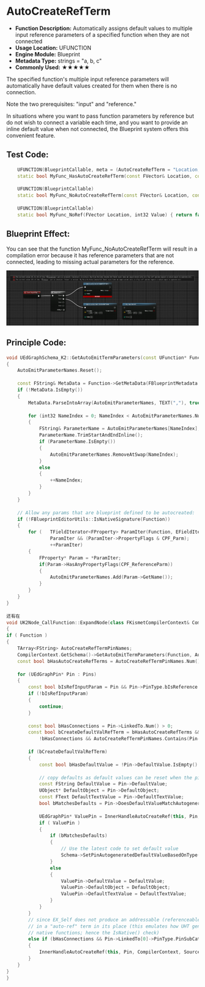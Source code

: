 # AutoCreateRefTerm

- **Function Description:** Automatically assigns default values to multiple input reference parameters of a specified function when they are not connected
- **Usage Location:** UFUNCTION
- **Engine Module:** Blueprint
- **Metadata Type:** strings = "a, b, c"
- **Commonly Used:** ★★★★★

The specified function's multiple input reference parameters will automatically have default values created for them when there is no connection.

Note the two prerequisites: "input" and "reference."

In situations where you want to pass function parameters by reference but do not wish to connect a variable each time, and you want to provide an inline default value when not connected, the Blueprint system offers this convenient feature.

## Test Code:

```cpp
	UFUNCTION(BlueprintCallable, meta = (AutoCreateRefTerm = "Location,Value"))
	static bool MyFunc_HasAutoCreateRefTerm(const FVector& Location, const int32& Value) { return false; }

	UFUNCTION(BlueprintCallable)
	static bool MyFunc_NoAutoCreateRefTerm(const FVector& Location, const int32& Value) { return false; }

	UFUNCTION(BlueprintCallable)
	static bool MyFunc_NoRef(FVector Location, int32 Value) { return false; }
```

## Blueprint Effect:

You can see that the function MyFunc_NoAutoCreateRefTerm will result in a compilation error because it has reference parameters that are not connected, leading to missing actual parameters for the reference.

![Untitled](Untitled.png)

## Principle Code:

```cpp
void UEdGraphSchema_K2::GetAutoEmitTermParameters(const UFunction* Function, TArray<FString>& AutoEmitParameterNames)
{
	AutoEmitParameterNames.Reset();

	const FString& MetaData = Function->GetMetaData(FBlueprintMetadata::MD_AutoCreateRefTerm);
	if (!MetaData.IsEmpty())
	{
		MetaData.ParseIntoArray(AutoEmitParameterNames, TEXT(","), true);

		for (int32 NameIndex = 0; NameIndex < AutoEmitParameterNames.Num();)
		{
			FString& ParameterName = AutoEmitParameterNames[NameIndex];
			ParameterName.TrimStartAndEndInline();
			if (ParameterName.IsEmpty())
			{
				AutoEmitParameterNames.RemoveAtSwap(NameIndex);
			}
			else
			{
				++NameIndex;
			}
		}
	}

	// Allow any params that are blueprint defined to be autocreated:
	if (!FBlueprintEditorUtils::IsNativeSignature(Function))
	{
		for (	TFieldIterator<FProperty> ParamIter(Function, EFieldIterationFlags::Default);
				ParamIter && (ParamIter->PropertyFlags & CPF_Parm);
				++ParamIter)
		{
			FProperty* Param = *ParamIter;
			if(Param->HasAnyPropertyFlags(CPF_ReferenceParm))
			{
				AutoEmitParameterNames.Add(Param->GetName());
			}
		}
	}
}

还有在
void UK2Node_CallFunction::ExpandNode(class FKismetCompilerContext& CompilerContext, UEdGraph* SourceGraph)
{
if ( Function )
{
	TArray<FString> AutoCreateRefTermPinNames;
	CompilerContext.GetSchema()->GetAutoEmitTermParameters(Function, AutoCreateRefTermPinNames);
	const bool bHasAutoCreateRefTerms = AutoCreateRefTermPinNames.Num() != 0;

	for (UEdGraphPin* Pin : Pins)
	{
		const bool bIsRefInputParam = Pin && Pin->PinType.bIsReference && (Pin->Direction == EGPD_Input) && !CompilerContext.GetSchema()->IsMetaPin(*Pin);
		if (!bIsRefInputParam)
		{
			continue;
		}

		const bool bHasConnections = Pin->LinkedTo.Num() > 0;
		const bool bCreateDefaultValRefTerm = bHasAutoCreateRefTerms &&
			!bHasConnections && AutoCreateRefTermPinNames.Contains(Pin->PinName.ToString());

		if (bCreateDefaultValRefTerm)
		{
			const bool bHasDefaultValue = !Pin->DefaultValue.IsEmpty() || Pin->DefaultObject || !Pin->DefaultTextValue.IsEmpty();

			// copy defaults as default values can be reset when the pin is connected
			const FString DefaultValue = Pin->DefaultValue;
			UObject* DefaultObject = Pin->DefaultObject;
			const FText DefaultTextValue = Pin->DefaultTextValue;
			bool bMatchesDefaults = Pin->DoesDefaultValueMatchAutogenerated();

			UEdGraphPin* ValuePin = InnerHandleAutoCreateRef(this, Pin, CompilerContext, SourceGraph, bHasDefaultValue);
			if ( ValuePin )
			{
				if (bMatchesDefaults)
				{
					// Use the latest code to set default value
					Schema->SetPinAutogeneratedDefaultValueBasedOnType(ValuePin);
				}
				else
				{
					ValuePin->DefaultValue = DefaultValue;
					ValuePin->DefaultObject = DefaultObject;
					ValuePin->DefaultTextValue = DefaultTextValue;
				}
			}
		}
		// since EX_Self does not produce an addressable (referenceable) FProperty, we need to shim
		// in a "auto-ref" term in its place (this emulates how UHT generates a local value for
		// native functions; hence the IsNative() check)
		else if (bHasConnections && Pin->LinkedTo[0]->PinType.PinSubCategory == UEdGraphSchema_K2::PSC_Self && Pin->PinType.bIsConst && !Function->IsNative())
		{
			InnerHandleAutoCreateRef(this, Pin, CompilerContext, SourceGraph, /*bForceAssignment =*/true);
		}
	}
}
}
```